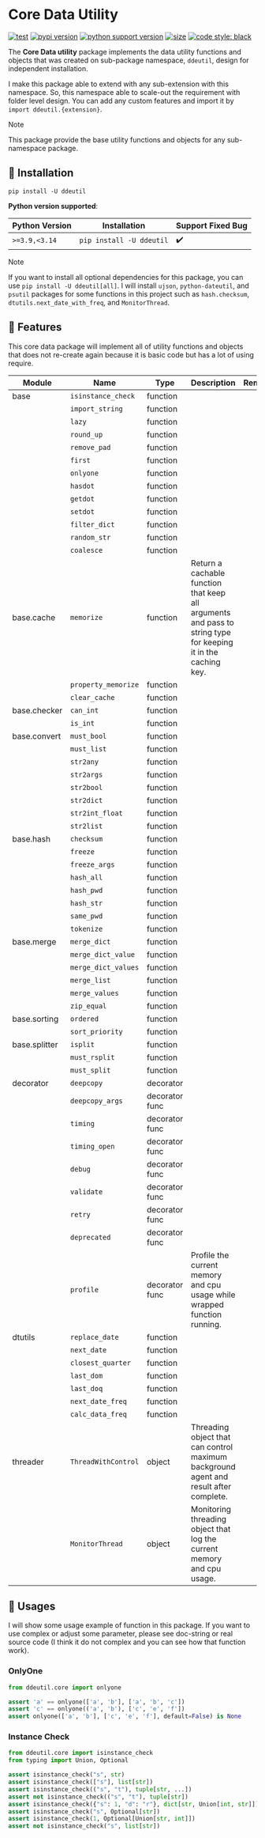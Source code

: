 # Core Data Utility

[![test](https://github.com/korawica/ddeutil/actions/workflows/tests.yml/badge.svg?branch=main)](https://github.com/korawica/ddeutil/actions/workflows/tests.yml)
[![pypi version](https://img.shields.io/pypi/v/ddeutil)](https://pypi.org/project/ddeutil/)
[![python support version](https://img.shields.io/pypi/pyversions/ddeutil)](https://pypi.org/project/ddeutil/)
[![size](https://img.shields.io/github/languages/code-size/korawica/ddeutil)](https://github.com/korawica/ddeutil)
[![code style: black](https://img.shields.io/badge/code%20style-black-000000.svg)](https://github.com/psf/black)

The **Core Data utility** package implements the data utility functions and objects
that was created on sub-package namespace, `ddeutil`, design for independent
installation.

I make this package able to extend with any sub-extension with this namespace.
So, this namespace able to scale-out the requirement with folder level design.
You can add any custom features and import it by `import ddeutil.{extension}`.

> [!NOTE]
> This package provide the base utility functions and objects for any sub-namespace
> package.

## :round_pushpin: Installation

```shell
pip install -U ddeutil
```

**Python version supported**:

| Python Version | Installation                        | Support Fixed Bug  |
|----------------|-------------------------------------|--------------------|
| `>=3.9,<3.14`  | `pip install -U ddeutil`            | :heavy_check_mark: |

> [!NOTE]
> If you want to install all optional dependencies for this package, you can use
> `pip install -U ddeutil[all]`. I will install `ujson`, `python-dateutil`, and `psutil`
> packages for some functions in this project such as `hash.checksum`, 
> `dtutils.next_date_with_freq`, and `MonitorThread`.

## :dart: Features

This core data package will implement all of utility functions and objects that
does not re-create again because it is basic code but has a lot of using require.

| Module         | Name                | Type           | Description                                                                                                   | Remark |
|----------------|---------------------|----------------|---------------------------------------------------------------------------------------------------------------|--------|
| base           | `isinstance_check`  | function       |                                                                                                               |        |
|                | `import_string`     | function       |                                                                                                               |        |
|                | `lazy`              | function       |                                                                                                               |        |
|                | `round_up`          | function       |                                                                                                               |        |
|                | `remove_pad`        | function       |                                                                                                               |        |
|                | `first`             | function       |                                                                                                               |        |
|                | `onlyone`           | function       |                                                                                                               |        |
|                | `hasdot`            | function       |                                                                                                               |        |
|                | `getdot`            | function       |                                                                                                               |        |
|                | `setdot`            | function       |                                                                                                               |        |
|                | `filter_dict`       | function       |                                                                                                               |        |
|                | `random_str`        | function       |                                                                                                               |        |
|                | `coalesce`          | function       |                                                                                                               |        |
| base.cache     | `memorize`          | function       | Return a cachable function that keep all arguments and pass to string type for keeping it in the caching key. |        |
|                | `property_memorize` | function       |                                                                                                               |        |
|                | `clear_cache`       | function       |                                                                                                               |        |
| base.checker   | `can_int`           | function       |                                                                                                               |        |
|                | `is_int`            | function       |                                                                                                               |        |
| base.convert   | `must_bool`         | function       |                                                                                                               |        |
|                | `must_list`         | function       |                                                                                                               |        |
|                | `str2any`           | function       |                                                                                                               |        |
|                | `str2args`          | function       |                                                                                                               |        |
|                | `str2bool`          | function       |                                                                                                               |        |
|                | `str2dict`          | function       |                                                                                                               |        |
|                | `str2int_float`     | function       |                                                                                                               |        |
|                | `str2list`          | function       |                                                                                                               |        |
| base.hash      | `checksum`          | function       |                                                                                                               |        |
|                | `freeze`            | function       |                                                                                                               |        |
|                | `freeze_args`       | function       |                                                                                                               |        |
|                | `hash_all`          | function       |                                                                                                               |        |
|                | `hash_pwd`          | function       |                                                                                                               |        |
|                | `hash_str`          | function       |                                                                                                               |        |
|                | `same_pwd`          | function       |                                                                                                               |        |
|                | `tokenize`          | function       |                                                                                                               |        |
| base.merge     | `merge_dict`        | function       |                                                                                                               |        |
|                | `merge_dict_value`  | function       |                                                                                                               |        |
|                | `merge_dict_values` | function       |                                                                                                               |        |
|                | `merge_list`        | function       |                                                                                                               |        |
|                | `merge_values`      | function       |                                                                                                               |        |
|                | `zip_equal`         | function       |                                                                                                               |        |
| base.sorting   | `ordered`           | function       |                                                                                                               |        |
|                | `sort_priority`     | function       |                                                                                                               |        |
| base.splitter  | `isplit`            | function       |                                                                                                               |        |
|                | `must_rsplit`       | function       |                                                                                                               |        |
|                | `must_split`        | function       |                                                                                                               |        |
| decorator      | `deepcopy`          | decorator      |                                                                                                               |        |
|                | `deepcopy_args`     | decorator func |                                                                                                               |        |
|                | `timing`            | decorator func |                                                                                                               |        |
|                | `timing_open`       | decorator func |                                                                                                               |        |
|                | `debug`             | decorator func |                                                                                                               |        |
|                | `validate`          | decorator func |                                                                                                               |        |
|                | `retry`             | decorator func |                                                                                                               |        |
|                | `deprecated`        | decorator func |                                                                                                               |        |
|                | `profile`           | decorator func | Profile the current memory and cpu usage while wrapped function running.                                      |        |
| dtutils        | `replace_date`      | function       |                                                                                                               |        |
|                | `next_date`         | function       |                                                                                                               |        |
|                | `closest_quarter`   | function       |                                                                                                               |        |
|                | `last_dom`          | function       |                                                                                                               |        |
|                | `last_doq`          | function       |                                                                                                               |        |
|                | `next_date_freq`    | function       |                                                                                                               |        |
|                | `calc_data_freq`    | function       |                                                                                                               |        |
| threader       | `ThreadWithControl` | object         | Threading object that can control maximum background agent and result after complete.                         |        |
|                | `MonitorThread`     | object         | Monitoring threading object that log the current memory and cpu usage.                                        |        |

## :beers: Usages

I will show some usage example of function in this package. If you want to use
complex or adjust some parameter, please see doc-string or real source code
(I think it do not complex and you can see how that function work).

### OnlyOne

```python
from ddeutil.core import onlyone

assert 'a' == onlyone(['a', 'b'], ['a', 'b', 'c'])
assert 'c' == onlyone(('a', 'b'), ['c', 'e', 'f'])
assert onlyone(['a', 'b'], ['c', 'e', 'f'], default=False) is None
```

### Instance Check

```python
from ddeutil.core import isinstance_check
from typing import Union, Optional

assert isinstance_check("s", str)
assert isinstance_check(["s"], list[str])
assert isinstance_check(("s", "t"), tuple[str, ...])
assert not isinstance_check(("s", "t"), tuple[str])
assert isinstance_check({"s": 1, "d": "r"}, dict[str, Union[int, str]])
assert isinstance_check("s", Optional[str])
assert isinstance_check(1, Optional[Union[str, int]])
assert not isinstance_check("s", list[str])
```

